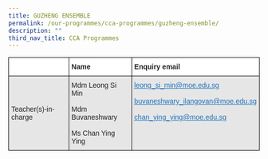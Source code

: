 ```yaml
---
title: GUZHENG ENSEMBLE
permalink: /our-programmes/cca-programmes/guzheng-ensemble/
description: ""
third_nav_title: CCA Programmes
---
```

<table style="border-collapse:collapse;border-spacing:0" class="tg"><thead><tr><th style="background-color:#FFF;border-color:#000000;border-style:solid;border-width:1px;color:#222;font-family:Arial, sans-serif;font-size:14px;font-weight:bold;overflow:hidden;padding:10px 5px;text-align:left;vertical-align:top;word-break:normal"></th><th style="background-color:#FFF;border-color:#000000;border-style:solid;border-width:1px;color:#222;font-family:Arial, sans-serif;font-size:14px;font-weight:bold;overflow:hidden;padding:10px 5px;text-align:left;vertical-align:top;word-break:normal"><span style="font-weight:bold">Name</span></th><th style="background-color:#FFF;border-color:black;border-style:solid;border-width:1px;color:#222;font-family:Arial, sans-serif;font-size:14px;font-weight:bold;overflow:hidden;padding:10px 5px;text-align:left;vertical-align:top;word-break:normal"><span style="font-weight:bold">Enquiry email</span></th></tr></thead><tbody><tr><td style="background-color:#E6E6E6;border-color:#000000;border-style:solid;border-width:1px;color:#222;font-family:Arial, sans-serif;font-size:14px;overflow:hidden;padding:10px 5px;text-align:left;vertical-align:middle;word-break:normal">Teacher(s)-in-charge</td><td style="background-color:#E6E6E6;border-color:#000000;border-style:solid;border-width:1px;color:#222;font-family:Arial, sans-serif;font-size:14px;overflow:hidden;padding:10px 5px;text-align:left;vertical-align:middle;word-break:normal">Mdm Leong Si Min<br><br>Mdm Buvaneshwary<br><br>Ms Chan Ying Ying</td><td style="background-color:#E6E6E6;border-color:black;border-style:solid;border-width:1px;color:#1E73BE;font-family:Arial, sans-serif;font-size:14px;overflow:hidden;padding:10px 5px;text-align:left;text-decoration:underline;vertical-align:top;word-break:normal"><a href="mailto:leong_si_min@moe.edu.sg" target="_blank" rel="noopener noreferrer"><span style="text-decoration:underline;color:#1E73BE;background-color:transparent">leong_si_min@moe.edu.sg</span></a><br><br><a href="mailto:buvaneshwary_ilangovan@moe.edu.sg" target="_blank" rel="noopener noreferrer"><span style="text-decoration:underline;color:#1E73BE;background-color:transparent">buvaneshwary_ilangovan@moe.edu.sg</span></a><br><br><a href="mailto:chan_ying_ying@moe.edu.sg" target="_blank" rel="noopener noreferrer"><span style="text-decoration:underline;color:#1E73BE;background-color:transparent">chan_ying_ying@moe.edu.sg</span></a></td></tr></tbody></table>